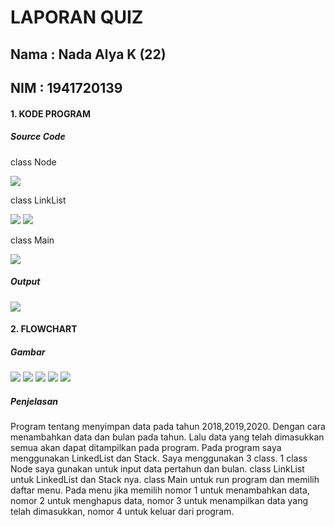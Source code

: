 # LAPORAN QUIZ
## Nama : Nada Alya K (22)
## NIM  : 1941720139

#### 1. KODE PROGRAM
##### Source Code

class Node

<img src = "sc1.png">

class LinkList

<img src = "sc2.png">

<img src = "sc3.png">

class Main

<img src = "sc4.png">

##### Output

<img src = "output.png">

#### 2. FLOWCHART
##### Gambar

<img src = "LinkList.png">

<img src = "enque.png">

<img src = "deque.png">

<img src = "view.png">

<img src = "main.png">

##### Penjelasan 

Program tentang menyimpan data pada tahun 2018,2019,2020. Dengan cara menambahkan data dan bulan pada tahun. Lalu data yang telah dimasukkan semua akan dapat ditampilkan pada program. Pada program saya menggunakan LinkedList dan Stack.
Saya menggunakan 3 class. 1 class Node saya gunakan untuk input data pertahun dan bulan. class LinkList untuk LinkedList dan Stack nya. class Main untuk run program dan memilih daftar menu. Pada menu jika memilih nomor 1 untuk menambahkan data, nomor 2 untuk menghapus data, nomor 3 untuk menampilkan data yang telah dimasukkan, nomor 4 untuk keluar dari program.